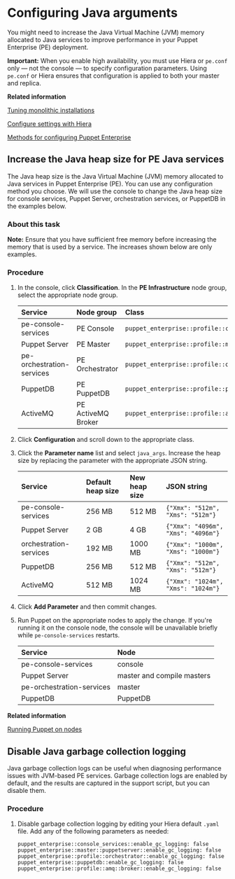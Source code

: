 # Configuring Java arguments

You might need to increase the Java Virtual Machine \(JVM\) memory allocated to Java services to improve performance in your Puppet Enterprise \(PE\) deployment.

**Important:** When you enable high availability, you must use Hiera or `pe.conf` only — not the console — to specify configuration parameters. Using `pe.conf` or Hiera ensures that configuration is applied to both your master and replica.

**Related information**  


[Tuning monolithic installations](tuning_monolithic.md#)

[Configure settings with Hiera](config_intro.md#)

[Methods for configuring Puppet Enterprise](config_intro.md#)

## Increase the Java heap size for PE Java services

The Java heap size is the Java Virtual Machine \(JVM\) memory allocated to Java services in Puppet Enterprise \(PE\). You can use any configuration method you choose. We will use the console to change the Java heap size for console services, Puppet Server, orchestration services, or PuppetDB in the examples below.

### About this task

**Note:** Ensure that you have sufficient free memory before increasing the memory that is used by a service. The increases shown below are only examples.

### Procedure

1.  In the console, click **Classification**. In the **PE Infrastructure** node group, select the appropriate node group.

    |Service|Node group|Class|
    |:------|:---------|:----|
    |pe-console-services|PE Console|`puppet_enterprise::profile::console`|
    |Puppet Server|PE Master|`puppet_enterprise::profile::master`|
    |pe-orchestration-services|PE Orchestrator|`puppet_enterprise::profile::orchestrator`|
    |PuppetDB|PE PuppetDB|`puppet_enterprise::profile::puppetdb`|
    |ActiveMQ|PE ActiveMQ Broker|`puppet_enterprise::profile::amq::broker`|

2.  Click **Configuration** and scroll down to the appropriate class.

3.  Click the **Parameter name** list and select `java_args`. Increase the heap size by replacing the parameter with the appropriate JSON string.

    |Service|Default heap size|New heap size|JSON string|
    |:------|:----------------|:------------|:----------|
    |pe-console-services|256 MB|512 MB|`{"Xmx": "512m", "Xms": "512m"}`|
    |Puppet Server|2 GB|4 GB|`{"Xmx": "4096m", "Xms": "4096m"}`|
    |orchestration-services|192 MB|1000 MB|`{"Xmx": "1000m", "Xms": "1000m"}`|
    |PuppetDB|256 MB|512 MB|`{"Xmx": "512m", "Xms": "512m"}`|
    |ActiveMQ|512 MB|1024 MB|`{"Xmx": "1024m", "Xms": "1024m"}`|

4.  Click **Add Parameter** and then commit changes.

5.  Run Puppet on the appropriate nodes to apply the change. If you're running it on the console node, the console will be unavailable briefly while `pe-console-services` restarts.

    |Service|Node|
    |:------|:---|
    |pe-console-services|console|
    |Puppet Server|master and compile masters|
    |pe-orchestration-services|master|
    |PuppetDB|PuppetDB|


**Related information**  


[Running Puppet on nodes](run_puppet_on_nodes.md#)

## Disable Java garbage collection logging

Java garbage collection logs can be useful when diagnosing performance issues with JVM-based PE services. Garbage collection logs are enabled by default, and the results are captured in the support script, but you can disable them.

### Procedure

1.  Disable garbage collection logging by editing your Hiera default `.yaml` file. Add any of the following parameters as needed:

    ```
    puppet_enterprise::console_services::enable_gc_logging: false
    puppet_enterprise::master::puppetserver::enable_gc_logging: false
    puppet_enterprise::profile::orchestrator::enable_gc_logging: false
    puppet_enterprise::puppetdb::enable_gc_logging: false
    puppet_enterprise::profile::amq::broker::enable_gc_logging: false
    ```


